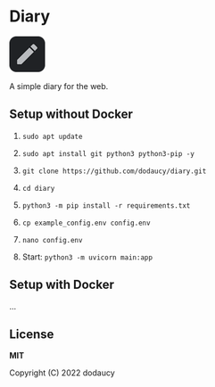 # Diary

![Icon](/static/icons/64x64.png "Icon")

A simple diary for the web.

## Setup without Docker

1. `sudo apt update`

2. `sudo apt install git python3 python3-pip -y`

3. `git clone https://github.com/dodaucy/diary.git`

4. `cd diary`

5. `python3 -m pip install -r requirements.txt`

6. `cp example_config.env config.env`

7. `nano config.env`

8. Start: `python3 -m uvicorn main:app`

## Setup with Docker

...

## License

**MIT**

Copyright (C) 2022 dodaucy
